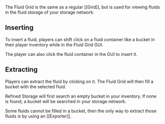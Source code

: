 The Fluid Grid is the same as a regular [[Grid]], but is used for viewing fluids in the fluid storage of your storage network.

## Inserting
To insert a fluid, players can shift click on a fluid container like a bucket in their player inventory while in the Fluid Grid GUI.

The player can also click the fluid container in the GUI to insert it.

## Extracting
Players can extract the fluid by clicking on it. The Fluid Grid will then fill a bucket with the selected fluid.

Refined Storage will first search an empty bucket in your inventory. If none is found, a bucket will be searched in your storage network.

Some fluids cannot be filled in a bucket, then the only way to extract those fluids is by using an [[Exporter]].